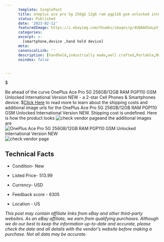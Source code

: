 ```yaml
---
      template: SinglePost
      title: oneplus ace pro 5g 256gb 12gb ram pgp110 gsm unlocked international version new
      status: Published
      date: '2023-02-12'
      featuredImage: https://i.ebayimg.com/thumbs/images/g/4UQAAOSwLpVjIM87/s-l225.jpg
      categories: 
      excerpt: >-
        [smartphone,device ,hand held device]
      meta:
      canonicalLink: ''
      description: [handheld,industrially made,well crafted,Portable,Mobile,Compact,Convenient,Lightweight,Maneuverable,Man-portable,Miniature,Carriable,Hand-held,Light,Holdable,Transportable,Mobile device,Pocket-sized,On-the-go,Wireless,Cordless,Compact size,Convenient size, smartphone,device ,hand held device]
      noindex: false
      
        
---
```

$

Be ahead of the curve OnePlus Ace Pro 5G 256GB/12GB RAM PGP110 GSM Unlocked International Version NEW - a 2-star Cell Phones & Smartphones device.
$[Click Here](https://www.ebay.com/itm/325408378742?hash=item4bc3d9cf76%3Ag%3A4UQAAOSwLpVjIM87&mkevt=1&mkcid=1&mkrid=711-53200-19255-0&campid=%253CePNCampaignId%253E&customid=%253CreferenceId%253E&toolid=10049) to read more to learn about the shipping costs and additional image urls for the OnePlus Ace Pro 5G 256GB/12GB RAM PGP110 GSM Unlocked International Version NEW. Shipping cost is undefined. Here is how the product looks ![check vendor page](https://i.ebayimg.com/thumbs/images/g/4UQAAOSwLpVjIM87/s-l225.jpg)and the additional images are![OnePlus Ace Pro 5G 256GB/12GB RAM PGP110 GSM Unlocked International Version NEW](https://i.ebayimg.com/images/g/4UQAAOSwLpVjIM87/s-l1200.jpg)![check vendor page](https://origin-galleryplus.ebayimg.com/ws/web/325408378742_2_0_1/225x225.jpg,https://origin-galleryplus.ebayimg.com/ws/web/325408378742_3_0_1/225x225.jpg,https://origin-galleryplus.ebayimg.com/ws/web/325408378742_4_0_1/225x225.jpg)



 ## Technical Facts 



     
      

 - Condition- New 


      

 - Listed Price- 513.99 


      

 - Currency- USD 


      

 - Feedback score - 6305 


      

 - Location - US 


      
      

 *_This post may contain affiliate links from eBay and other third-party websites. As an eBay affiliate, we earn from qualifying purchases. Although we do our best to keep the information up-to-date and accurate, please check the date and all details with the vendor's website before making a purchase. Not all data may be accurate._*






